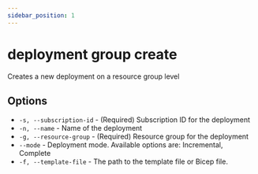 ```yaml
---
sidebar_position: 1
---
```


# deployment group create
Creates a new deployment on a resource group level

## Options
* `-s, --subscription-id` - (Required) Subscription ID for the deployment
* `-n, --name` - Name of the deployment
* `-g, --resource-group` - (Required) Resource group for the deployment
* `--mode` - Deployment mode. Available options are: Incremental, Complete
* `-f, --template-file` - The path to the template file or Bicep file.
